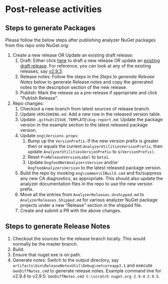 ﻿# Post-release activities

## Steps to generate Packages

Please follow the below steps after publishing analyzer NuGet packages from this repo onto NuGet.org:

1. Create a new release OR Update an existing draft release:
   1. Draft: Either click [here](https://github.com/dotnet/roslyn-analyzers/releases/new) to draft a new release OR update an [existing draft release](https://github.com/dotnet/roslyn-analyzers/releases). For reference, you can look at any of the existing releases, say [v2.9.3](https://github.com/dotnet/roslyn-analyzers/releases/edit/v2.9.3).
   2. Release notes: Follow the steps in the *Steps to generate Release Notes* below to generate Release notes and copy the generated notes to the description section of the new release.
   3. Publish: Mark the release as a pre-release if appropriate and click "Publish Release".
2. Repo changes:
   1. Checkout a new branch from latest sources of release branch.
   2. Update `VERSIONING.md`: Add a new row in the released version table.
   3. Update `.github\ISSUE_TEMPLATE\bug-report.md`: Update the package version in the example section to the latest released package version.
   4. Update `eng\Versions.props`:
      1. Bump up the `VersionPrefix`. If the new version prefix is greater then or equals the current `AnalyzerUtilitiesVersionPrefix`, then update `AnalyzerUtilitiesVersionPrefix` to `$(VersionPrefix)`.
      2. Reset `PreReleaseVersionLabel` to `beta1`.
      3. Update `DogfoodNetAnalyzersVersion` and/or `DogfoodAnalyzersVersion` to the latest released package version.
   5. Build the repo by invoking `eng\common\CIBuild.cmd` and fix/suppress any new CA diagnostics, as appropriate. This should also update the analyzer documentation files in the repo to use the new version prefix.
   6. Move all the entries from `AnalyzerReleases.Unshipped.md` to `AnalyzerReleases.Shipped.md` for various analyzer NuGet package projects under a new "Release" section in the shipped file.
   7. Create and submit a PR with the above changes.

## Steps to generate Release Notes

1. Checkout the sources for the release branch locally. This would normally be the master branch.
2. Build.
3. Ensure that nuget.exe is on path.
4. Generate notes: Switch to the output directory, say `artifacts\bin\ReleaseNotesUtil\Debug\netcoreapp3.1` and execute `GenDiffNotes.cmd` to generate release notes.  Example command line for v2.9.4 to v2.9.5: `GenDiffNotes.cmd C:\scratch nuget.org 2.9.4 2.9.5`.
